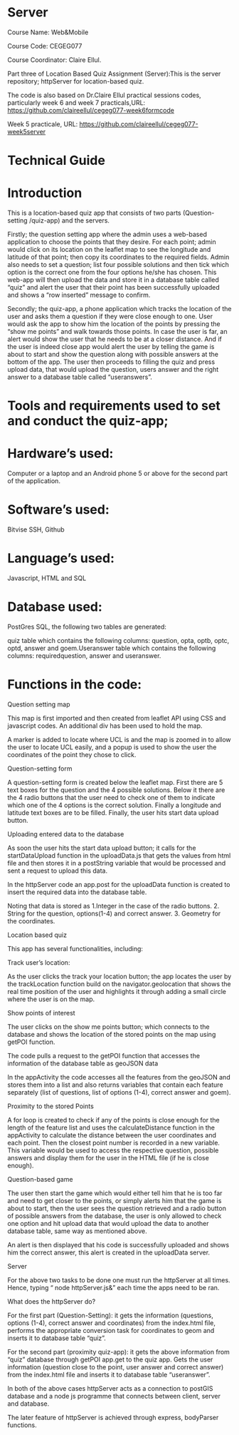 # Server
Course Name: Web&Mobile                                                                                                               

Course Code: CEGEG077                                                                                                                   

Course Coordinator: Claire Ellul.                                                                                                          

Part three of Location Based Quiz Assignment (Server):This is the server repository; httpServer for location-based quiz.               


The code is also based on Dr.Claire Ellul practical sessions codes, particularly week 6 and week 7 practicals,URL: https://github.com/claireellul/cegeg077-week6formcode                                                                                     

Week 5 practicale, URL: https://github.com/claireellul/cegeg077-week5server



# Technical Guide

# Introduction

This is a
location-based quiz app that consists of two parts (Question-setting /quiz-app)
and the servers. 

Firstly;
the question setting app where the admin uses a web-based application to choose
the points that they desire. For each point; admin would click on its location
on the leaflet map to see the longitude and latitude of that point; then copy
its coordinates to the required fields. Admin also needs to set a question;
list four possible solutions and then tick which option is the correct one from
the four options he/she has chosen. 
This web-app will then upload the data and store it in a database table called
“quiz” and alert the user that their point has been successfully uploaded and
shows a “row inserted” message to confirm.

Secondly;
the quiz-app, a phone application which tracks the location of the user and
asks them a question if they were close enough to one. User would ask the app
to show him the location of the points by pressing the “show me points” and
walk towards those points. In case the user is far, an alert would show the
user that he needs to be at a closer distance. And if the user is indeed close
app would alert the user by telling the game is about to start and show the
question along with possible answers at the bottom of the app.
The user then proceeds to filling the quiz and press upload data, that would
upload the question, users answer and the right answer to a database table
called “useranswers”.

# Tools and requirements used to set and conduct the quiz-app;

# Hardware’s used:

Computer or
a laptop and an Android phone 5 or above for the second part of the
application.

# Software’s used:

Bitvise
SSH, Github

# Language’s used:

Javascript,
HTML and SQL

# Database used:

PostGres
SQL, the following two tables are generated: 

quiz table which contains the
following columns: question, opta, optb, optc, optd, answer and goem.Useranswer table which contains the
following columns: requiredquestion, answer and useranswer.



# Functions in the code:

Question
setting map

This map is
first imported and then created from leaflet API using CSS and javascript
codes. An additional div has been used to hold the map.

A marker is
added to locate where UCL is and the map is zoomed in to allow the user to
locate UCL easily, and a popup is used to show the user the coordinates of the
point they chose to click. 

Question-setting form

A
question-setting form is created below the leaflet map. First there are 5 text
boxes for the question and the 4 possible solutions. Below it there are the 4
radio buttons that the user need to check one of them to indicate which one of
the 4 options is the correct solution. Finally a longitude and latitude text
boxes are to be filled. Finally, the user hits start data upload button.

Uploading entered data to the database

As soon the
user hits the start data upload button; it calls for the startDataUpload
function in the uploadData.js that gets the values from html file and then
stores it in a postString variable that would be processed and sent a request
to upload this data.

In the
httpServer code an app.post for the uploadData function is created to insert
the required data into the database table.

Noting that
data is stored as 1.Integer in the case of the radio buttons. 2. String for the
question, options(1-4) and correct answer. 3. Geometry for the coordinates.

Location based quiz

This app
has several functionalities, including:

Track user’s location:

As the user
clicks the track your location button; the app locates the user by the
trackLocation function build on the navigator.geolocation that shows the real
time position of the user and highlights it through adding a small circle where
the user is on the map.

Show points of interest

The user
clicks on the show me points button; which connects to the database and shows
the location of the stored points on the map using getPOI function. 

The code
pulls a request to the getPOI function that accesses the information of the
database table as geoJSON data

In the
appActivity the code accesses all the features from the geoJSON and stores them
into a list and also returns variables that contain each feature separately (list
of questions, list of options (1-4), correct answer and goem).

Proximity to the stored Points

A for loop
is created to check if any of the points is close enough for the length of the
feature list and uses the calculateDistance function in the appActivity to
calculate the distance between the user coordinates and each point. Then the
closest point number is recorded in a new variable. This variable would be used
to access the respective question, possible answers and display them for the
user in the HTML file (if he is close enough).

Question-based game

The user
then start the game which would either tell him that he is too far and need to
get closer to the points, or simply alerts him that the game is about to start,
then the user sees the question retrieved and a radio button of possible
answers from the database, the user is only allowed to check one option and hit
upload data that would upload the data to another database table, same way as
mentioned above. 

An alert is
then displayed that his code is successfully uploaded and shows him the correct
answer, this alert is created in the uploadData server.

Server

For the
above two tasks to be done one must run the httpServer at all times. Hence,
typing “ node httpServer.js&” each time the apps need to be ran. 

What does
the httpServer do?

For the
first part (Question-Setting): it gets the information (questions, options
(1-4), correct answer and coordinates) from the index.html file, performs the appropriate
conversion task for coordinates to geom and inserts it to database table “quiz”.

For the
second part (proximity quiz-app): it gets the above information from “quiz”
database through getPOI app.get to the quiz app. 
Gets the user information (question close to the point, user answer and correct
answer) from the index.html file and inserts it to database table “useranswer”.

In both of
the above cases httpServer acts as a connection to postGIS database and a node
js programme that connects between client, server and database.  

The later
feature of httpServer is achieved through express, bodyParser functions.

